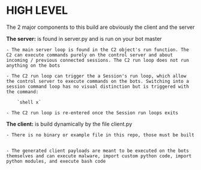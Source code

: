 # HIGH LEVEL

The 2 major components to this build are obviously the client and the server

**The server:** is found in server.py and is run on your bot master

    - The main server loop is found in the C2 object's run function. The C2 can execute commands purely on the control server and about incoming / previous connected sessions. The C2 run loop does not run anything on the bots

    - The C2 run loop can trigger the a Session's run loop, which allow the control server to execute commands on the bots. Switching into a session command loop has no visual distinction but is triggered with the command:

        `shell x`

    - The C2 run loop is re-entered once the Session run loops exits



**The client:** is build dynamically by the file client.py

    - There is no binary or example file in this repo, those must be built


    - The generated client payloads are meant to be executed on the bots themselves and can execute malware, import custom python code, import python modules, and execute bash code


